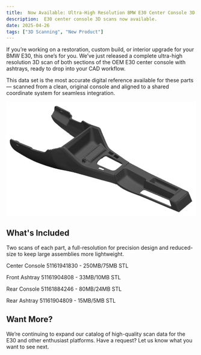 ```yaml
---
title:  Now Available: Ultra-High Resolution BMW E30 Center Console 3D Scan
description:  E30 center console 3D scans now available.
date: 2025-04-26
tags: ["3D Scanning", "New Product"]
---
```

If you’re working on a restoration, custom build, or interior upgrade for your BMW E30, this one’s for you. We’ve just released a complete ultra-high resolution 3D scan of both sections of the OEM E30 center console with ashtrays, ready to drop into your CAD workflow.

This data set is the most accurate digital reference available for these parts — scanned from a clean, original console and aligned to a shared coordinate system for seamless integration.

<img src="./E30 Center Console Scans - Main.png" alt="BMW E30 Center Console 3D Scan">

## What's Included

Two scans of each part, a full-resolution for precision design and reduced-size to keep large assemblies more lightweight. 

Center Console 51161941830 - 250MB/75MB STL

Front Ashtray 51161904808 - 33MB/10MB STL

Rear Console 51161884246 - 80MB/24MB STL

Rear Ashtray 51161904809 - 15MB/5MB STL


## Want More?
We’re continuing to expand our catalog of high-quality scan data for the E30 and other enthusiast platforms. Have a request? Let us know what you want to see next.